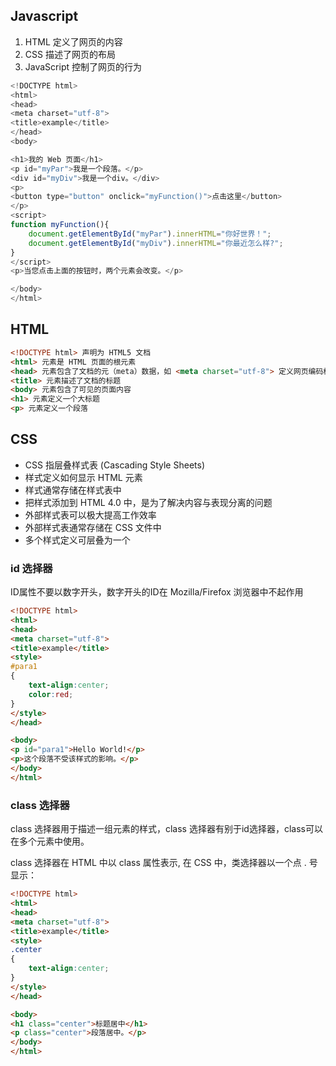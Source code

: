 ## Javascript
1. HTML 定义了网页的内容
2. CSS 描述了网页的布局
3. JavaScript 控制了网页的行为

```javascript
<!DOCTYPE html>
<html>
<head> 
<meta charset="utf-8"> 
<title>example</title> 
</head>
<body>

<h1>我的 Web 页面</h1>
<p id="myPar">我是一个段落。</p>
<div id="myDiv">我是一个div。</div>
<p>
<button type="button" onclick="myFunction()">点击这里</button>
</p>
<script>
function myFunction(){
	document.getElementById("myPar").innerHTML="你好世界！";
	document.getElementById("myDiv").innerHTML="你最近怎么样?";
}
</script>
<p>当您点击上面的按钮时，两个元素会改变。</p>

</body>
</html>
```

## HTML
```html
<!DOCTYPE html> 声明为 HTML5 文档  
<html> 元素是 HTML 页面的根元素  
<head> 元素包含了文档的元（meta）数据，如 <meta charset="utf-8"> 定义网页编码格式为 utf-8。  
<title> 元素描述了文档的标题  
<body> 元素包含了可见的页面内容  
<h1> 元素定义一个大标题  
<p> 元素定义一个段落  
```

## CSS

- CSS 指层叠样式表 (Cascading Style Sheets)
- 样式定义如何显示 HTML 元素
- 样式通常存储在样式表中
- 把样式添加到 HTML 4.0 中，是为了解决内容与表现分离的问题
- 外部样式表可以极大提高工作效率
- 外部样式表通常存储在 CSS 文件中
- 多个样式定义可层叠为一个

### id 选择器
 
ID属性不要以数字开头，数字开头的ID在 Mozilla/Firefox 浏览器中不起作用
```html
<!DOCTYPE html>
<html>
<head>
<meta charset="utf-8"> 
<title>example</title> 
<style>
#para1
{
	text-align:center;
	color:red;
} 
</style>
</head>

<body>
<p id="para1">Hello World!</p>
<p>这个段落不受该样式的影响。</p>
</body>
</html>
```
### class 选择器
class 选择器用于描述一组元素的样式，class 选择器有别于id选择器，class可以在多个元素中使用。

class 选择器在 HTML 中以 class 属性表示, 在 CSS 中，类选择器以一个点 . 号显示：
```html
<!DOCTYPE html>
<html>
<head>
<meta charset="utf-8"> 
<title>example</title> 
<style>
.center
{
	text-align:center;
}
</style>
</head>

<body>
<h1 class="center">标题居中</h1>
<p class="center">段落居中。</p> 
</body>
</html>
```

